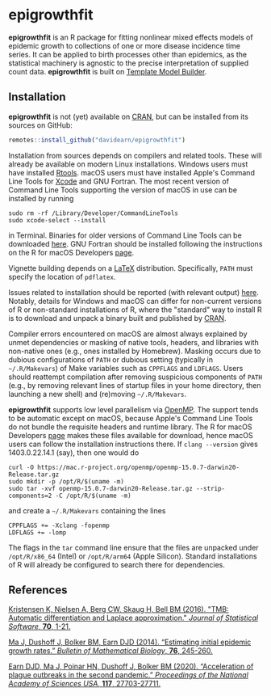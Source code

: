 # epigrowthfit

**epigrowthfit** is an R package for fitting nonlinear mixed effects
models of epidemic growth to collections of one or more disease
incidence time series.  It can be applied to birth processes other than
epidemics, as the statistical machinery is agnostic to the precise
interpretation of supplied count data.  **epigrowthfit** is built on
[Template Model Builder](https://cran.r-project.org/package=TMB).

## Installation

**epigrowthfit** is not (yet) available on
[CRAN](https://cran.r-project.org/),
but can be installed from its sources on GitHub:

```r
remotes::install_github("davidearn/epigrowthfit")
```

Installation from sources depends on compilers and related tools.
These will already be available on modern Linux installations.
Windows users must have installed
[Rtools](https://cran.r-project.org/bin/windows/Rtools/).
macOS users must have installed Apple's Command Line Tools for
[Xcode](https://developer.apple.com/xcode/)
and GNU Fortran.
The most recent version of Command Line Tools supporting the
version of macOS in use can be installed by running

```shell
sudo rm -rf /Library/Developer/CommandLineTools
sudo xcode-select --install
```

in Terminal.
Binaries for older versions of Command Line Tools can be downloaded
[here](https://developer.apple.com/download/all/?q=Command%20Line%20Tools%20for%20Xcode).
GNU Fortran should be installed following the instructions on the
R for macOS Developers [page](https://mac.r-project.org/tools/).

Vignette building depends on a
[LaTeX](https://www.latex-project.org/get/) distribution.
Specifically, `PATH` must specify the location of `pdflatex`.

Issues related to installation should be reported (with relevant output)
[here](https://github.com/davidearn/epigrowthfit/issues/1).
Notably, details for Windows and macOS can differ for non-current
versions of R or non-standard installations of R, where
the "standard" way to install R is to download and unpack a binary
built and published by [CRAN](https://cran.r-project.org/).

Compiler errors encountered on macOS are almost always explained
by unmet dependencies or masking of native tools, headers, and
libraries with non-native ones (e.g., ones installed by Homebrew).
Masking occurs due to dubious configurations of `PATH` or dubious
setting (typically in `~/.R/Makevars`) of Make variables such as
`CPPFLAGS` and `LDFLAGS`.  Users should reattempt compilation
after removing suspicious components of `PATH` (e.g., by
removing relevant lines of startup files in your home directory,
then launching a new shell) and (re)moving `~/.R/Makevars`.

**epigrowthfit** supports low level parallelism via
[OpenMP](https://en.wikipedia.org/wiki/OpenMP).  The support tends to
be automatic except on macOS, because Apple's Command Line Tools do
not bundle the requisite headers and runtime library.  The R for macOS
Developers [page](https://mac.r-project.org/openmp/) makes these files
available for download, hence macOS users can follow the installation
instructions there.  If `clang --version` gives 1403.0.22.14.1 (say),
then one would do

```shell
curl -O https://mac.r-project.org/openmp/openmp-15.0.7-darwin20-Release.tar.gz
sudo mkdir -p /opt/R/$(uname -m)
sudo tar -xvf openmp-15.0.7-darwin20-Release.tar.gz --strip-components=2 -C /opt/R/$(uname -m)
```

and create a `~/.R/Makevars` containing the lines

```make
CPPFLAGS += -Xclang -fopenmp
LDFLAGS += -lomp
```

The flags in the `tar` command line ensure that the files are unpacked
under `/opt/R/x86_64` (Intel) or `/opt/R/arm64` (Apple Silicon).
Standard installations of R will already be configured to search there
for dependencies.

## References

[Kristensen K, Nielsen A, Berg CW, Skaug H, Bell BM (2016). "TMB: Automatic differentiation and Laplace approximation." *Journal of Statistical Software*, **70**, 1-21.](https://www.jstatsoft.org/article/view/v070i05)

[Ma J, Dushoff J, Bolker BM, Earn DJD (2014). “Estimating initial epidemic growth rates.” *Bulletin of Mathematical Biology*, **76**, 245-260.](https://davidearn.mcmaster.ca/publications/MaEtAl2014)

[Earn DJD, Ma J, Poinar HN, Dushoff J, Bolker BM (2020). “Acceleration of plague outbreaks in the second pandemic.” *Proceedings of the National Academy of Sciences USA*, **117**, 27703-27711.](https://davidearn.mcmaster.ca/publications/EarnEtAl2020)
